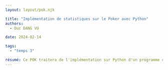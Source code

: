 ```yaml
---
layout: layout/pok.njk

title: "Implémentation de statistiques sur le Poker avec Python"
authors:
  - Duc DANG VU

date: 2024-02-14

tags: 
  - "temps 3"

résumé: Ce POK traitera de l'implémentation sur Python d'un programme qui permettra de calculer des statistiques autour du jeu de Poker.
---
```

